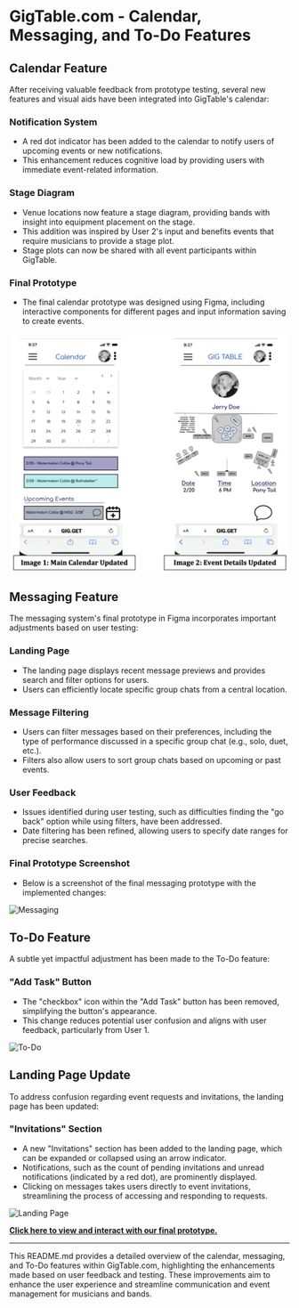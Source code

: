 # GigTable.com - Calendar, Messaging, and To-Do Features

## Calendar Feature

After receiving valuable feedback from prototype testing, several new features and visual aids have been integrated into GigTable's calendar:

### Notification System
- A red dot indicator has been added to the calendar to notify users of upcoming events or new notifications.
- This enhancement reduces cognitive load by providing users with immediate event-related information.

### Stage Diagram
- Venue locations now feature a stage diagram, providing bands with insight into equipment placement on the stage.
- This addition was inspired by User 2's input and benefits events that require musicians to provide a stage plot.
- Stage plots can now be shared with all event participants within GigTable.

### Final Prototype
- The final calendar prototype was designed using Figma, including interactive components for different pages and input information saving to create events.

![Calendar](figures/image1-2.png)

## Messaging Feature

The messaging system's final prototype in Figma incorporates important adjustments based on user testing:

### Landing Page
- The landing page displays recent message previews and provides search and filter options for users.
- Users can efficiently locate specific group chats from a central location.

### Message Filtering
- Users can filter messages based on their preferences, including the type of performance discussed in a specific group chat (e.g., solo, duet, etc.).
- Filters also allow users to sort group chats based on upcoming or past events.

### User Feedback
- Issues identified during user testing, such as difficulties finding the "go back" option while using filters, have been addressed.
- Date filtering has been refined, allowing users to specify date ranges for precise searches.

### Final Prototype Screenshot
- Below is a screenshot of the final messaging prototype with the implemented changes:

![Messaging](figures/messsage)

## To-Do Feature

A subtle yet impactful adjustment has been made to the To-Do feature:

### "Add Task" Button
- The "checkbox" icon within the "Add Task" button has been removed, simplifying the button's appearance.
- This change reduces potential user confusion and aligns with user feedback, particularly from User 1.

![To-Do](figures/image3)

## Landing Page Update

To address confusion regarding event requests and invitations, the landing page has been updated:

### "Invitations" Section
- A new "Invitations" section has been added to the landing page, which can be expanded or collapsed using an arrow indicator.
- Notifications, such as the count of pending invitations and unread notifications (indicated by a red dot), are prominently displayed.
- Clicking on messages takes users directly to event invitations, streamlining the process of accessing and responding to requests.

![Landing Page](figures/image4-5)

**[Click here to view and interact with our final prototype.]([https://tinyurl.com/6jjsstk8](https://www.figma.com/proto/y5FJGzhRAOEzIQckA1z1XS/Final-Prototype?node-id=6-1162&starting-point-node-id=6%3A1162&mode=design&t=fD9sKJm1kEy24eha-1))**

---

This README.md provides a detailed overview of the calendar, messaging, and To-Do features within GigTable.com, highlighting the enhancements made based on user feedback and testing. These improvements aim to enhance the user experience and streamline communication and event management for musicians and bands.
